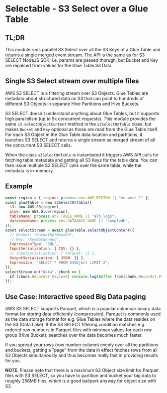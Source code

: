 # Selectable - S3 Select over a Glue Table

## TL;DR

This module runs parallel S3 Select over all the S3 Keys of a Glue Table and returns a single merged event stream. The API is the same as for S3 SELECT NodeJS SDK, i.e. params are passed thorugh, but Bucket and Key are repalced from values for the Glue Table S3 Data.

## Single S3 Select stream over multiple files

AWS S3 SELECT is a filtering stream over S3 Objects. Glue Tables are metadata about structured data on S3 that can point to hundreds of different S3 Objects in separate Hive Partitions and Hive Buckets.

S3 SELECT doesn't understand anything about Glue Tables, but it supports high parallelism (up to 5k concurrent requests). This module provides the same `s3.selectObjectContent` method in the `s3SelectOnTable` class, but makes `Bucket` and `Key` optional as those are read from the Glue Table itself. For each S3 Object in the Glue Table data location and partitions, it launches S3 SELECT and returns a single stream as merged stream of all the concurrent S3 SELECT calls.

When the class `s3SelectOnTable` is instantiated it triggers AWS API calls for fetching table metadata and getting all S3 Keys for the table data. You can then issue multiple S3 SELECT calls over the same table, while the metadata is in-memory.

## Example

```javascript
const region = { region: process.env.AWS_REGION || "eu-west-1" };
const glueTable = new s3SelectOnTable({
  s3: new AWS.S3(region),
  glue: new AWS.Glue(region),
  tableName: process.env.TABLE_NAME || "elb_logs",
  databaseName: process.env.DATABASE_NAME || "sampledb",
});
const selectStream = await glueTable.selectObjectContent({
  // Bucket: "BucketNotNeeded",
  // Key: "KeyNotNeeded",
  ExpressionType: "SQL",
  InputSerialization: { CSV: {} },
  // InputSerialization: { Parquet: {} },
  OutputSerialization: { JSON: {} },
  Expression: "SELECT * FROM S3Object LIMIT 2",
});
selectStream.on("data", chunk => {
  if (chunk.Records?.Payload) console.log(Buffer.from(chunk.Records?.Payload).toString());
});
```

## Use Case: Interactive speed Big Data paging

AWS S3 SELECT supports Parquet, which is a popular columnar binary data format for storing data efficiently (compression). Parquet is commonly used as the data storage format for e.g. Glue Tables where the data resides on the S3 (Data Lake). If the S3 SELECT filtering condition matches e.g. ordered row numbers in Parquet files with min/max values for each row group (Hive Bucket), searches over the data becomes much faster.

If you spread your rows (row number column) evenly over all the partitions and buckets, getting a "page" from the data in effect fetches rows from all S3 Objects simultanously and thus becomes really fast in providing results for you.

**NOTE**: Please note that there is a maximum S3 Object size limit for Parquet files with S3 SELECT, so you have to partition and bucket your big data to roughly 256MB files, which is a good ballpark anyway for object size with S3.
